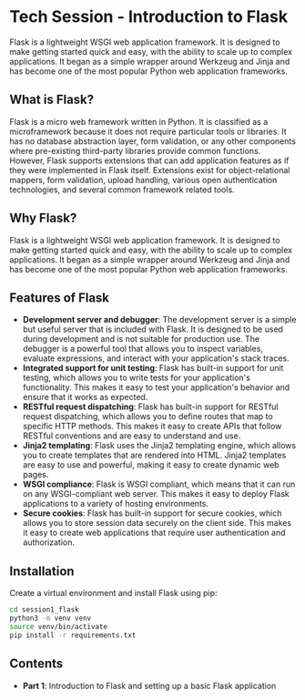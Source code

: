 # Tech Session - Introduction to Flask
Flask is a lightweight WSGI web application framework. It is designed to make getting started quick and easy, with the ability to scale up to complex applications. It began as a simple wrapper around Werkzeug and Jinja and has become one of the most popular Python web application frameworks.
## What is Flask?
Flask is a micro web framework written in Python. It is classified as a microframework because it does not require particular tools or libraries. It has no database abstraction layer, form validation, or any other components where pre-existing third-party libraries provide common functions. However, Flask supports extensions that can add application features as if they were implemented in Flask itself. Extensions exist for object-relational mappers, form validation, upload handling, various open authentication technologies, and several common framework related tools.

## Why Flask?
Flask is a lightweight WSGI web application framework. It is designed to make getting started quick and easy, with the ability to scale up to complex applications. It began as a simple wrapper around Werkzeug and Jinja and has become one of the most popular Python web application frameworks.

## Features of Flask
- **Development server and debugger**: The development server is a simple but useful server that is included with Flask. It is designed to be used during development and is not suitable for production use. The debugger is a powerful tool that allows you to inspect variables, evaluate expressions, and interact with your application's stack traces.
- **Integrated support for unit testing**: Flask has built-in support for unit testing, which allows you to write tests for your application's functionality. This makes it easy to test your application's behavior and ensure that it works as expected.
- **RESTful request dispatching**: Flask has built-in support for RESTful request dispatching, which allows you to define routes that map to specific HTTP methods. This makes it easy to create APIs that follow RESTful conventions and are easy to understand and use.
- **Jinja2 templating**: Flask uses the Jinja2 templating engine, which allows you to create templates that are rendered into HTML. Jinja2 templates are easy to use and powerful, making it easy to create dynamic web pages.
- **WSGI compliance**: Flask is WSGI compliant, which means that it can run on any WSGI-compliant web server. This makes it easy to deploy Flask applications to a variety of hosting environments.
- **Secure cookies**: Flask has built-in support for secure cookies, which allows you to store session data securely on the client side. This makes it easy to create web applications that require user authentication and authorization.

## Installation
Create a virtual environment and install Flask using pip:
```bash
cd session1_flask
python3 -m venv venv
source venv/bin/activate
pip install -r requirements.txt
```

## Contents
- **Part 1**: Introduction to Flask and setting up a basic Flask application